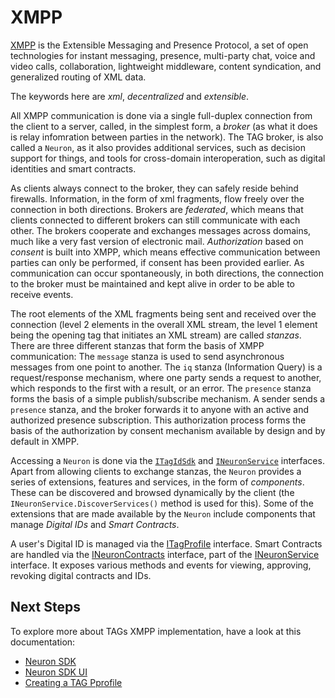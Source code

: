 # XMPP #

[XMPP](https://xmpp.org/about/technology-overview.html) is the Extensible Messaging and Presence Protocol,
a set of open technologies for instant messaging, presence, multi-party chat, voice and video calls, collaboration, 
lightweight middleware, content syndication, and generalized routing of XML data.

The keywords here are _xml_, _decentralized_ and _extensible_.

All XMPP communication is done via a single full-duplex connection from the client to a server, called, in the simplest form,
a _broker_ (as what it does is relay infomration between parties in the network). The TAG broker, is also called a `Neuron`, as
it also provides additional services, such as decision support for things, and tools for cross-domain interoperation, such as
digital identities and smart contracts.

As clients always connect to the broker, they can safely reside behind firewalls. Information, in the form of
xml fragments, flow freely over the connection in both directions. Brokers are _federated_, which means that clients 
connected to different brokers can still communicate with each other. The brokers cooperate and exchanges messages 
across domains, much like a very fast version of electronic mail. _Authorization_ based on _consent_ is built into XMPP, 
which means effective communication between parties can only be performed, if consent has been provided earlier. As 
communication can occur spontaneously, in both directions, the connection to the broker must be maintained and kept alive
in order to be able to receive events.

The root elements of the XML fragments being sent and received over the connection (level 2 elements in the overall XML stream, the
level 1 element being the opening tag that initiates an XML stream) are called _stanzas_. There are three different stanzas that
form the basis of XMPP communication: The `message` stanza is used to send asynchronous messages from one point to another. The
`iq` stanza (Information Query) is a request/response mechanism, where one party sends a request to another, which responds to the
first with a result, or an error. The `presence` stanza forms the basis of a simple publish/subscribe mechanism. A sender sends a
`presence` stanza, and the broker forwards it to anyone with an active and authorized presence subscription. This authorization
process forms the basis of the authorization by consent mechanism available by design and by default in XMPP.

Accessing a `Neuron` is done via the [`ITagIdSdk`](../Tag.Neuron.Xamarin/ITagIdSdk.cs) and
[`INeuronService`](../Tag.Neuron.Xamarin/Services/INeuronService.cs) interfaces. Apart from allowing clients to exchange
stanzas, the `Neuron` provides a series of extensions, features and services, in the form of _components_.
These can be discovered and browsed dynamically by the client (the `INeuronService.DiscoverServices()` method is used for this).
Some of the extensions that are made available by the `Neuron` include components that manage _Digital IDs_ and _Smart Contracts_.

A user's Digital ID is managed via the [ITagProfile](../Tag.Neuron.Xamarin/Services/ITagProfile.cs) interface. Smart Contracts
are handled via the [INeuronContracts](../Tag.Neuron.Xamarin/Services/INeuronContracts.cs) interface, part of the
[INeuronService](../Tag.Neuron.Xamarin/Services/INeuronService.cs) interface. It exposes various methods and events
for viewing, approving, revoking digital contracts and IDs.

## Next Steps ##

To explore more about TAGs XMPP implementation, have a look at this documentation:
- [Neuron SDK](NeuronSDK.md)
- [Neuron SDK UI](NeuronSDKUI.md)
- [Creating a TAG Pprofile](CreatingATAGProfile.md)
